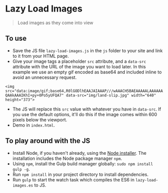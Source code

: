 
# Lazy Load Images

> Load images as they come into view

## To use

* Save the JS file `lazy-load-images.js` in the `js` folder to your site and link to it from your HTML page.
* Give your image tags a placeholder `src` attribute, and a `data-src` attribute with the URL of the image you want to load later. In this example we use an empty gif encoded as base64 and included inline to avoid an unnecessary request.

`<img src="data:image/gif;base64,R0lGODlhEAAJAIAAAP///wAAACH5BAEAAAAALAAAAAAQAAkAAAIKhI+py+0Po5yUFQA7" data-src="img/land-slip.jpg" width="640" height="373">`

* The JS will replace this `src` value with whatever you have in `data-src`. If you use the default options, it'll do this if the image comes within 600 pixels below the viewport.
* Demo in `index.html`.

## To play around with the JS

* Install Node, if you haven't already, using the [Node installer](https://nodejs.org/en/). The installation includes the Node package manager `npm`.
* Using `npm`, install the Gulp build manager globally: `sudo npm install gulp -g`.
* Run `npm install` in your project directory to install dependencies.
* Run `gulp` to start the watch task which compiles the ES6 in `lazy-load-images.es` to JS.

